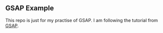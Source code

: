 ## GSAP Example

This repo is just for my practise of GSAP. I am following the tutorial from [GSAP](https://greensock.com/get-started/).